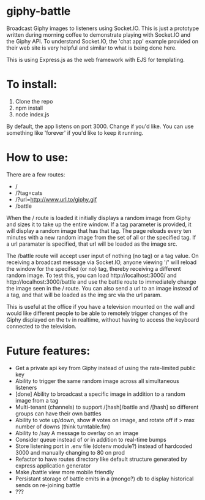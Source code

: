 # giphy-battle
Broadcast Giphy images to listeners using Socket.IO. This is just a prototype written during morning coffee to demonstrate
playing with Socket.IO and the Giphy API. To understand Socket.IO, the 'chat app' example provided on their web site is very
helpful and similar to what is being done here.

This is using Express.js as the web framework with EJS for templating.

# To install:
1. Clone the repo
2. npm install
3. node index.js

By default, the app listens on port 3000. Change if you'd like. 
You can use something like 'forever' if you'd like to keep it running.

# How to use:
There are a few routes:
* /
* /?tag=cats
* /?url=http://www.url.to/giphy.gif
* /battle

When the / route is loaded it initially displays a random image from Giphy and sizes it to take up the entire window. If
a tag parameter is provided, it will display a random image that has that tag. The page reloads every ten minutes with a
new random image from the set of all or the specified tag. If a url paramater is specified, that url will be loaded as the
image src.

The /battle route will accept user input of nothing (no tag) or a tag value. On receiving a broadcast message via
Socket.IO, anyone viewing '/' will reload the window for the specified (or no) tag, thereby receiving
a different random image. To test this, you can load http://localhost:3000/ and http://localhost:3000/battle and use the battle
route to immediately change the image seen in the / route. You can also send a url to an image instead of a tag, and that will be 
loaded as the img src via the url param.

This is useful at the office if you have a television mounted on the wall and would like different people to be able
to remotely trigger changes of the Giphy displayed on the tv in realtime, without having to access the keyboard connected 
to the television. 

# Future features:
* Get a private api key from Giphy instead of using the rate-limited public key
* Ability to trigger the same random image across all simultaneous listeners
* [done] Ability to broadcast a specific image in addition to a random image from a tag
* Multi-tenant (channels) to support /[hash]/battle and /[hash] so different groups can have their own battles
* Ability to vote up/down, show # votes on image, and rotate off if > max number of downs (think turntable.fm)
* Ability to /say A message to overlay on an image
* Consider queue instead of or in addition to real-time bumps
* Store listening port in .env file (dotenv module?) instead of hardcoded 3000 and manually changing to 80 on prod
* Refactor to have routes directory like default structure generated by express application generator
* Make /battle view more mobile friendly
* Persistant storage of battle emits in a (mongo?) db to display historical sends on re-joining battle
* ???

